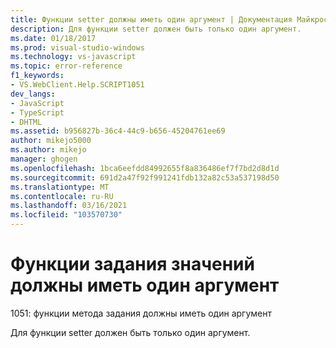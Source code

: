 ```yaml
---
title: Функции setter должны иметь один аргумент | Документация Майкрософт
description: Для функции setter должен быть только один аргумент.
ms.date: 01/18/2017
ms.prod: visual-studio-windows
ms.technology: vs-javascript
ms.topic: error-reference
f1_keywords:
- VS.WebClient.Help.SCRIPT1051
dev_langs:
- JavaScript
- TypeScript
- DHTML
ms.assetid: b956827b-36c4-44c9-b656-45204761ee69
author: mikejo5000
ms.author: mikejo
manager: ghogen
ms.openlocfilehash: 1bca6eefdd84992655f8a836486ef7f7bd2d8d1d
ms.sourcegitcommit: 691d2a47f92f991241fdb132a82c53a537198d50
ms.translationtype: MT
ms.contentlocale: ru-RU
ms.lasthandoff: 03/16/2021
ms.locfileid: "103570730"
---
```

# <a name="setter-functions-must-have-one-argument"></a>Функции задания значений должны иметь один аргумент
1051: функции метода задания должны иметь один аргумент  
  
 Для функции setter должен быть только один аргумент.
